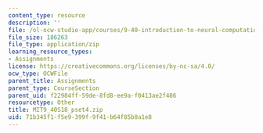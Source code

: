 ```yaml
---
content_type: resource
description: ''
file: /ol-ocw-studio-app/courses/9-40-introduction-to-neural-computation-spring-2018/71b345f1f5e9399f9f41b64f85b8a1e8_MIT9_40S18_pset4.zip
file_size: 186263
file_type: application/zip
learning_resource_types:
- Assignments
license: https://creativecommons.org/licenses/by-nc-sa/4.0/
ocw_type: OCWFile
parent_title: Assignments
parent_type: CourseSection
parent_uid: f22984ff-59de-8fd8-ee9a-f0413ae2f486
resourcetype: Other
title: MIT9_40S18_pset4.zip
uid: 71b345f1-f5e9-399f-9f41-b64f85b8a1e8
---
```

